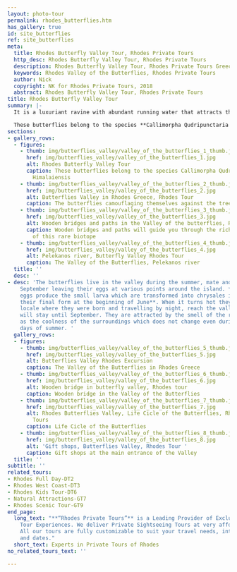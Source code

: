 ```yaml
---
layout: photo-tour
permalink: rhodes_butterflies.htm
has_gallery: true
id: site_butterflies
ref: site_butterflies
meta:
  title: Rhodes Butterfly Valley Tour, Rhodes Private Tours
  http_desc: Rhodes Butterfly Valley Tour, Rhodes Private Tours
  description: Rhodes Butterfly Valley Tour, Rhodes Private Tours Greece
  keywords: Rhodes Valley of the Butterflies, Rhodes Private Tours
  author: Nick
  copyright: NK for Rhodes Private Tours, 2018
  abstract: Rhodes Butterfly Valley Tour, Rhodes Private Tours
title: Rhodes Butterfly Valley Tour
summary: |-
  It is a luxuriant ravine with abundant running water that attracts thousands of tourists each summer.  A German entomologist, Rheinhard Bger, visited the island a number of years ago and made a study of the butterflies that appear there from July to September.

  These butterflies belong to the species **Callimorpha Qudripunctaria Himalaiensis** because they were discovered for the first time in the Himalayas. It has been since learned that they also are found in Brazil, Peru, Australia, California and wherever else the Liquidabar Ortintalis trees are native, which have a resin with a distinctive, strong aroma.
sections:
- gallery_rows:
  - figures:
    - thumb: img/butterflies_valley/valley_of_the_butterflies_1_thumb.jpg
      href: img/butterflies_valley/valley_of_the_butterflies_1.jpg
      alt: Rhodes Butterfly Valley Tour
      caption: These butterflies belong to the species Callimorpha Qudripunctaria
        Himalaiensis
    - thumb: img/butterflies_valley/valley_of_the_butterflies_2_thumb.jpg
      href: img/butterflies_valley/valley_of_the_butterflies_2.jpg
      alt: Butterflies Valley in Rhodes Greece, Rhodes Tour
      caption: The butterflies camouflaging themselves against the tree trunks
    - thumb: img/butterflies_valley/valley_of_the_butterflies_3_thumb.jpg
      href: img/butterflies_valley/valley_of_the_butterflies_3.jpg
      alt: Wooden bridges and paths in the Valley of the butterflies, Rhodes Tour
      caption: Wooden bridges and paths will guide you through the rich vegetation
        of this rare biotope
    - thumb: img/butterflies_valley/valley_of_the_butterflies_4_thumb.jpg
      href: img/butterflies_valley/valley_of_the_butterflies_4.jpg
      alt: Pelekanos river, Butterfly Valley Rhodes Tour
      caption: The Valley of the Butterflies, Pelekanos river
  title: ''
  desc: ''
- desc: 'The butterflies live in the valley during the summer, mate and fly away in
    September leaving their eggs at various points around the island. **In April these
    eggs produce the small larva which are transformed into chrysales in May and achieve
    their final form at the beginning of June**. When it turns hot they leave the
    locale where they were born and travelling by night, reach the valley where they
    will stay until September. They are attracted by the smell of the resin as well
    as the coolness of the surroundings which does not change even during the hottest
    days of summer. '
  gallery_rows:
  - figures:
    - thumb: img/butterflies_valley/valley_of_the_butterflies_5_thumb.jpg
      href: img/butterflies_valley/valley_of_the_butterflies_5.jpg
      alt: Butterflies Valley Rhodes Excursion
      caption: The Valley of the Butterflies in Rhodes Greece
    - thumb: img/butterflies_valley/valley_of_the_butterflies_6_thumb.jpg
      href: img/butterflies_valley/valley_of_the_butterflies_6.jpg
      alt: Wooden bridge in butterfly valley, Rhodes tour
      caption: Wooden bridge in the Valley of the Butterflies
    - thumb: img/butterflies_valley/valley_of_the_butterflies_7_thumb.jpg
      href: img/butterflies_valley/valley_of_the_butterflies_7.jpg
      alt: Rhodes Butterflies Valley, Life Cicle of the Butterflies, Rhodes Allure
        Tours
      caption: Life Cicle of the Butterflies
    - thumb: img/butterflies_valley/valley_of_the_butterflies_8_thumb.jpg
      href: img/butterflies_valley/valley_of_the_butterflies_8.jpg
      alt: 'Gift shops, Butterflies Valley, Rhodes Tour '
      caption: Gift shops at the main entrance of the Valley
  title: ''
subtitle: ''
related_tours:
- Rhodes Full Day-DT2
- Rhodes West Coast-DT3
- Rhodes Kids Tour-DT6
- Natural Attractions-GT7
- Rhodes Scenic Tour-GT9
end_page:
  long_text: "**“Rhodes Private Tours”** is a Leading Provider of Exclusive and Personalized
    Tour Experiences. We deliver Private Sightseeing Tours at very affordable rates.
    All our tours are fully customizable to suit your travel needs, interests, schedules,
    and dates."
  short_text: Experts in Private Tours of Rhodes
no_related_tours_text: ''

---
```

